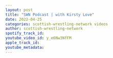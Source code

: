 ```yaml
---
layout: post
title: "SWN Podcast | with Kirsty Love"
date: 2022-04-25
categories: scottish-wrestling-network videos
author: scottish-wrestling-network
spotify_track_id: 
youtube_video_id: y_e6Nw3NfFM
apple_track_id: 
youtube_metadata: 
---
```

